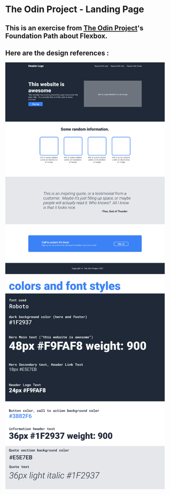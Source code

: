 # The Odin Project - Landing Page

## This is an exercise from [The Odin Project](https://www.theodinproject.com/)'s Foundation Path about Flexbox.

## Here are the design references :

![image01](https://github.com/AliceAndree/TOP-landing-page/blob/75ae303c693c12e444512805a14b66a88dfa1f70/01.png)

![image02](https://github.com/AliceAndree/TOP-landing-page/blob/75ae303c693c12e444512805a14b66a88dfa1f70/02.png)

